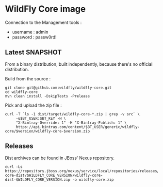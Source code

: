 WildFly Core image
====

Connection to the Management tools :

* username : admin
* password : passw0rd!

Latest SNAPSHOT
----

From a binary distribution, built independently, because there's no official distribution.

Build from the source :

    git clone git@github.com:wildfly/wildfly-core.git
    cd wildfly-core
    mvn clean install -DskipTests -Prelease

Pick and upload the zip file :

    curl -T `ls -1 dist/target/wildfly-core-*.zip | grep -v src` \
         -u$BT_USER:$BT_KEY -H \
         "X-Bintray-Override: 1" -H "X-Bintray-Publish: 1" \
         https://api.bintray.com/content/$BT_USER/generic/wildfly-core/$version/wildfly-core-$version.zip

Releases
----

Dist archives can be found in JBoss' Nexus repository.

    curl -Ls https://repository.jboss.org/nexus/service/local/repositories/releases/content/org/wildfly/core/wildfly-core-dist/$WILDFLY_CORE_VERSION/wildfly-core-dist-$WILDFLY_CORE_VERSION.zip -o wildfly-core.zip
